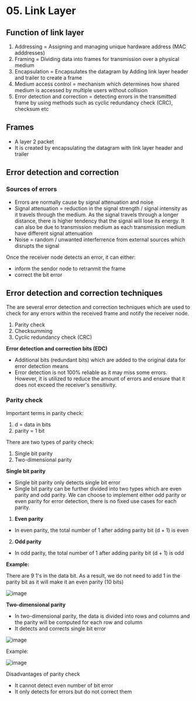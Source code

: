 # 05. Link Layer

## Function of link layer
1. Addressing = Assigning and managing unique hardware address (MAC adddresses)
2. Framing = Dividing data into frames for transmission over a physical medium
3. Encapsulation = Encapsulates the datagram by Adding link layer header and trailer to create a frame
4. Medium access control = mechanism which determines how shared medium is accessed by multiple users without collision
5. Error detection and correction = detecting errors in the transmitted frame by using methods such as cyclic redundancy check (CRC), checksum etc 

## Frames
- A layer 2 packet
- It is created by encapsulating the datagram with link layer header and trailer

## Error detection and correction

### Sources of errors
- Errors are normally cause by signal attenuation and noise
- Signal attenuation = reduction in the signal strength / signal intensity as it travels through the medium. As the signal travels through a longer distance, there is higher tendency that the signal will lose its energy. It can also be due to transmission medium as each transmission medium have different signal attenuation
- Noise = random / unwanted interferrence from external sources which disrupts the signal

Once the receiver node detects an error, it can either:
- inform the sendor node to retranmit the frame
- correct the bit error

## Error detection and correction techniques
The are several error detection and correction techniques which are used to check for any errors within the received frame and notify the receiver node.

1. Parity check
2. Checksumming
3. Cyclic redundancy check (CRC)
   
**Error detection and correction bits (EDC)**
- Additional bits (redundant bits) which are added to the original data for error detection means
- Error detection is not 100% reliable as it may miss some errors. However, it is utilized to reduce the amount of errors and ensure that it does not exceed the receiver's sensitivity.

### Parity check
Important terms in parity check:
1. d = data in bits
2. parity = 1 bit
   
There are two types of parity check:
1. Single bit parity
2. Two-dimensional parity

**Single bit parity**
- Single bit parity only detects single bit error
- Single bit parity can be further divided into two types which are even parity and odd parity. We can choose to implement either odd parity or even parity for error detection, there is no fixed use cases for each parity.

1. **Even parity**
- In even parity, the total number of 1 after adding parity bit (d + 1) is even

2. **Odd parity**
- In odd parity, the total number of 1 after adding parity bit (d + 1) is odd

**Example:**

There are 9 1's in the data bit. As a result, we do not need to add 1 in the parity bit as it will make it an even parity (10 bits)

![image](https://github.com/user-attachments/assets/9f6a2150-005d-4e73-bac2-76ae37ccbcea)



**Two-dimensional parity**
- In two-dimensional parity, the data is divided into rows and columns and the parity will be computed for each row and column
- It detects and corrects single bit error

![image](https://github.com/user-attachments/assets/2d4ae8ea-88ab-43fa-97d1-5f2aa1b0c6c2)

Example:

![image](https://github.com/user-attachments/assets/3da8e3b6-39d1-4771-800e-0b6ba06584da)

Disadvantages of parity check
- It cannot detect even number of bit error
- It only detects for errors but do not correct them
